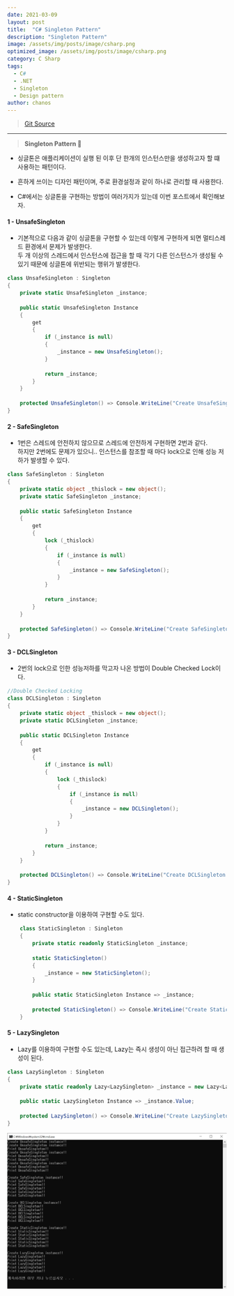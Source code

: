 ```yaml
---
date: 2021-03-09
layout: post
title:  "C# Singleton Pattern"
description: "Singleton Pattern"
image: /assets/img/posts/image/csharp.png
optimized_image: /assets/img/posts/image/csharp.png
category: C Sharp
tags:
  - C#
  - .NET
  - Singleton
  - Design pattern
author: chanos
---
```

>[Git Source](https://github.com/chanos-dev/blogcode/tree/master/21-0309)

---

> <b> Singleton Pattern </b> 👤
 
- 싱글톤은 애플리케이션이 실행 된 이후 단 한개의 인스턴스만을 생성하고자 할 떄 사용하는 패턴이다.

- 흔하게 쓰이는 디자인 패턴이며, 주로 환경설정과 같이 하나로 관리할 때 사용한다.

- C#에서는 싱글톤을 구현하는 방법이 여러가지가 있는데 이번 포스트에서 확인해보자.

#### 1 - UnsafeSingleton
- 기본적으로 다음과 같이 싱글톤을 구현할 수 있는데 이렇게 구현하게 되면 멀티스레드 환경에서 문제가 발생한다.  
두 개 이상의 스레드에서 인스턴스에 접근을 할 때 각기 다른 인스턴스가 생성될 수 있기 때문에 싱글톤에 위반되는 행위가 발생한다.

```c# 
class UnsafeSingleton : Singleton
{ 
	private static UnsafeSingleton _instance;

	public static UnsafeSingleton Instance
	{
		get
		{
			if (_instance is null)
			{
				_instance = new UnsafeSingleton();
			}

			return _instance;
		}
	} 

	protected UnsafeSingleton() => Console.WriteLine("Create UnsafeSingleton instance!!"); 
}
```

#### 2 - SafeSingleton
- 1번은 스레드에 안전하지 않으므로 스레드에 안전하게 구현하면 2번과 같다.  
하지만 2번에도 문제가 있으니.. 인스턴스를 참조할 때 마다 lock으로 인해 성능 저하가 발생할 수 있다.

```c#
class SafeSingleton : Singleton
{
	private static object _thislock = new object();
	private static SafeSingleton _instance;

	public static SafeSingleton Instance
	{
		get
		{
			lock (_thislock)
			{
				if (_instance is null)
				{
					_instance = new SafeSingleton();
				}
			}

			return _instance;
		}
	}

	protected SafeSingleton() => Console.WriteLine("Create SafeSingleton instance!!"); 
}
```

#### 3 - DCLSingleton
- 2번의 lock으로 인한 성능저하를 막고자 나온 방법이 Double Checked Lock이다.  

```c#
//Double Checked Locking
class DCLSingleton : Singleton
{
	private static object _thislock = new object();
	private static DCLSingleton _instance;

	public static DCLSingleton Instance
	{
		get
		{
			if (_instance is null)
			{
				lock (_thislock)
				{
					if (_instance is null)
					{
						_instance = new DCLSingleton();
					}
				}
			}

			return _instance;
		}
	}

	protected DCLSingleton() => Console.WriteLine("Create DCLSingleton instance!!"); 
}
```

#### 4 - StaticSingleton
- static constructor을 이용하여 구현할 수도 있다.

```c#
    class StaticSingleton : Singleton
    {
        private static readonly StaticSingleton _instance;

        static StaticSingleton()
        {
            _instance = new StaticSingleton();
        }

        public static StaticSingleton Instance => _instance;

        protected StaticSingleton() => Console.WriteLine("Create StaticSingleton instance!!"); 
    }
```

#### 5 - LazySingleton
- Lazy를 이용하여 구현할 수도 있는데, Lazy는 즉시 생성이 아닌 접근하려 할 때 생성이 된다.

```c#
class LazySingleton : Singleton
{
	private static readonly Lazy<LazySingleton> _instance = new Lazy<LazySingleton>(() => new LazySingleton());

	public static LazySingleton Instance => _instance.Value;

	protected LazySingleton() => Console.WriteLine("Create LazySingleton instance!!"); 
} 
``` 

![singleton](/assets/img/posts/2021-03-09/singleton.png)